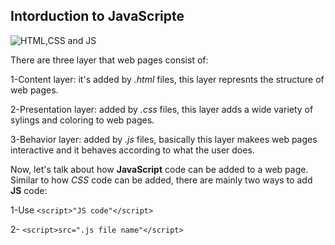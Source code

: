 ## Intorduction to JavaScripte 

![HTML,CSS and JS](https://www.10bestdesign.com/blog/content/images/2018/03/30.png)

There are three layer that web pages consist of:

1-Content layer: it's added by *.html* files, this layer represnts the structure of web pages.

2-Presentation layer: added by *.css* files, this layer adds a wide variety of sylings and coloring to web pages.

3-Behavior layer: added by *.js* files, basically this layer makees web pages interactive and it behaves according to what the user does.


Now, let's talk about how **JavaScript** code can be added to a web page. Similar to how *CSS* code can be added, there are mainly two ways to add **JS** code:

1-Use `<script>"JS code"</script>`

2- `<script>src=".js file name"</script>`





